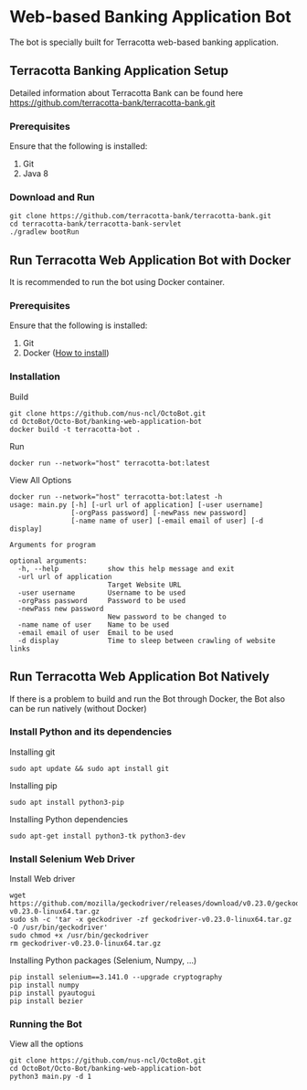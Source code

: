 # Web-based Banking Application Bot
The bot is specially built for Terracotta web-based banking application.

## Terracotta Banking Application Setup
Detailed information about Terracotta Bank can be found here https://github.com/terracotta-bank/terracotta-bank.git

### Prerequisites
Ensure that the following is installed:

1. Git
2. Java 8

### Download and Run
```
git clone https://github.com/terracotta-bank/terracotta-bank.git
cd terracotta-bank/terracotta-bank-servlet
./gradlew bootRun
```

## Run Terracotta Web Application Bot with Docker
It is recommended to run the bot using Docker container.

### Prerequisites
Ensure that the following is installed:

1. Git
2. Docker ([How to install](https://docs.docker.com/install/))

### Installation
Build

```
git clone https://github.com/nus-ncl/OctoBot.git
cd OctoBot/Octo-Bot/banking-web-application-bot
docker build -t terracotta-bot .
```

Run

```
docker run --network="host" terracotta-bot:latest
```

View All Options
```
docker run --network="host" terracotta-bot:latest -h
usage: main.py [-h] [-url url of application] [-user username]
               [-orgPass password] [-newPass new password]
               [-name name of user] [-email email of user] [-d display]

Arguments for program

optional arguments:
  -h, --help            show this help message and exit
  -url url of application
                        Target Website URL
  -user username        Username to be used
  -orgPass password     Password to be used
  -newPass new password
                        New password to be changed to
  -name name of user    Name to be used
  -email email of user  Email to be used
  -d display            Time to sleep between crawling of website links

```

## Run Terracotta Web Application Bot Natively
If there is a problem to build and run the Bot through Docker, the Bot also can be run natively (without Docker)

### Install Python and its dependencies
Installing git

```
sudo apt update && sudo apt install git
```

Installing pip

```
sudo apt install python3-pip
```

Installing Python dependencies

```
sudo apt-get install python3-tk python3-dev
```

### Install Selenium Web Driver
Install Web driver

```
wget https://github.com/mozilla/geckodriver/releases/download/v0.23.0/geckodriver-v0.23.0-linux64.tar.gz
sudo sh -c 'tar -x geckodriver -zf geckodriver-v0.23.0-linux64.tar.gz -O /usr/bin/geckodriver'
sudo chmod +x /usr/bin/geckodriver
rm geckodriver-v0.23.0-linux64.tar.gz
```

Installing Python packages (Selenium, Numpy, ...)

```
pip install selenium==3.141.0 --upgrade cryptography
pip install numpy
pip install pyautogui
pip install bezier
```

### Running the Bot
View all the options

```
git clone https://github.com/nus-ncl/OctoBot.git
cd OctoBot/Octo-Bot/banking-web-application-bot
python3 main.py -d 1
```

